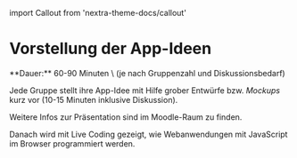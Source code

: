 import Callout from 'nextra-theme-docs/callout'

# Vorstellung der App-Ideen

<Callout>
  **Dauer:** 60-90 Minuten \
  (je nach Gruppenzahl und Diskussionsbedarf)
</Callout>

Jede Gruppe stellt ihre App-Idee mit Hilfe grober Entwürfe bzw. _Mockups_ kurz vor (10-15 Minuten inklusive Diskussion).

Weitere Infos zur Präsentation sind im Moodle-Raum zu finden.

Danach wird mit Live Coding gezeigt, wie Webanwendungen
mit JavaScript im Browser programmiert werden.